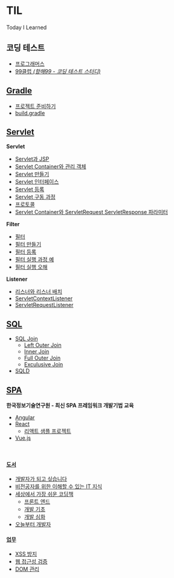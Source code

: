 # TIL
Today I Learned

## 코딩 테스트
- [프로그래머스](https://github.com/leeseoeun/programmers.git)
- [99클럽 *(항해99 - 코딩 테스트 스터디)*](https://github.com/leeseoeun/99club.git)

## [Gradle](./01)
- [프로젝트 준비하기](./01/README.md)
- [build.gradle](./01/02._build.gradle.md)

## [Servlet](./Servlet)
<b>Servlet</b>

- [Servlet과 JSP](./Servlet/01.%20Servlet과%20JSP.md)
- [Servlet Container와 관리 객체](./Servlet/02.%20Servlet%20Container와%20관리%20객체.md)
- [Servlet 만들기](./Servlet/03.%20Servlet%20만들기.md)
- [Servlet 인터페이스](./Servlet/04.%20Servlet%20인터페이스.md)
- [Servlet 등록](./Servlet/04-0.%20Servlet%20등록.md)
- [Servlet 구동 과정](./Servlet/04-1.%20Servlet%20구동%20과정.md)
- [프로토콜](./Servlet/04-2.%20프로토콜.md)
- [Servlet Container와 ServletRequest ServletResponse 파라미터](./Servlet/05.%20Servlet%20Container와%20ServletRequest%20ServletResponse%20파라미터.md)

<b>Filter</b>

- [필터](./Servlet/06.%20필터.md)
- [필터 만들기](./Servlet/07.%20필터%20만들기.md)
- [필터 등록](./Servlet/07-0.%20필터%20등록.md)
- [필터 실행 과정 예](./Servlet/08.%20필터%20실행%20과정%20예.md)
- [필터 실행 오해](./Servlet/09.%20필터%20실행%20오해.md)

<b>Listener</b>

- [리스너와 리스너 배치](./Servlet/10-0.%20리스너와%20리스너%20배치.md)
- [ServletContextListener](./Servlet/10-1.%20ServletContextListener.md)
- [ServletRequestListener](./Servlet/10-2.%20ServletRequestListener.md)

## [SQL](./SQL)
- [SQL Join](./SQL/SQLJoin.md)
    - [Left Outer Join](./SQL/1.%20LeftOuterJoin.md)
    - [Inner Join](./SQL/2.%20InnerJoin.md)
    - [Full Outer Join](./SQL/3.%20FullOuterJoin.md)
    - [Exculusive Join](./SQL/4.%20ExculusiveJoin.md)
- [SQLD](./SQL/SQLD.md)

## [SPA](./SPA)
<b>한국정보기술연구원 - 최신 SPA 프레임워크 개발기법 교육</b>

- [Angular](./SPA/Angular.md)
- [React](./SPA/React.md)
    - [리액트 샘플 프로젝트](https://github.com/leeseoeun/hello-react.git)
- [Vue.js](./SPA/Vue.md)

<br>

#### [도서](./book)
- [개발자가 되고 싶습니다](./book/개발자가_되고_싶습니다.md)
- [비전공자를 위한 이해할 수 있는 IT 지식](./book/비전공자를_위한_이해할_수_있는_IT_지식.md)
- [세상에서 가장 쉬운 코딩책](./book/세상에서_가장_쉬운_코딩책.md)
    - [프론트 엔드](./book/세상에서_가장_쉬운_코딩책_프론트엔드.md)
    - [개발 기초](./book/세상에서_가장_쉬운_코딩책_개발_기초.md)
    - [개발 심화](./book/세상에서_가장_쉬운_코딩책_개발_심화.md)
- [오늘부터 개발자](./book/오늘부터_개발자.md)

#### [업무](./company)
- [XSS 방지](./company/01.%20XSS%20방지.md)
- [웹 접근성 검증](./company/02.%20웹%20접근성%20검증.md)
- [DOM 관리](./company/03.%20DOM%20관리.md)
